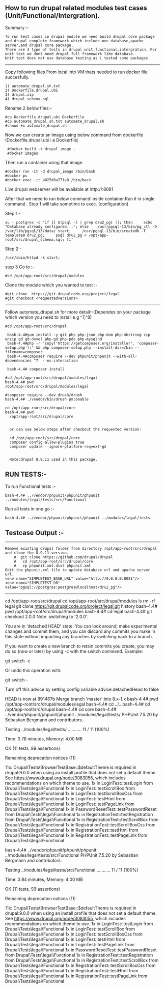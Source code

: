 
How to run drupal related modules test cases (Unit/Functional/Intergration).
-------------

Summary :-
    
    To run test cases in drupal module we need build drupal core package and drupal complete framework which include one database,apache server,and drupal core package.
    There are 3 type of tests in drupal unit,functional,intergration. For unit test we dont need drupal full framework like database.
    Unit test does not use database testing as i tested some packages.
 
*************************

Copy following files From local into VM thats needed to run docker file succesfully.

    1) automate_drupal.sh.txt
    2) Dockerfile.drupal.ubi
    3) drupal.zip
    4) drupal_schema.sql

Rename 2 below files:-

    #cp Dockerfile.drupal.ubi Dockerfile
    #cp automate_drupal.sh.txt automate_drupal.sh
    #chmod +x automate_drupal.sh
     

Now we can create an image  using below command from dockerfile (Dockerfile.drupal.ubi i.e Dockerfile)
  
     #docker build -t drupal_image .
     #docker images
 
 
Then run a container using that image.

    #docker run -it -d drupal_image /bin/bash
    #docker ps
    #docker exec -it a025d0a771a8 /bin/bash

Live drupal webserver will be available at http://<ip>:8081

After that we need to run below command inside container.Run it in single command . 
Step 1 will take sometime to exec. (configuration)

Step 1:- 

    su - postgres -c 'if [[ $(psql -l | grep dru2_pg) ]]; then     echo "Database already configured..."; else    /usr/pgsql-13/bin/pg_ctl -D /var/lib/pgsql/13/data/ start;     /usr/pgsql-13/bin/createdb -T template0 dru2_pg;     psql dru2_pg < /opt/app-root/src/drupal_schema.sql; fi'

Step 2:-

    /usr/sbin/httpd -k start;


step 3 Go to :-

    #cd /opt/app-root/src/drupal/modules

Clone the module which you wanted to test :-

    #git clone  https://git.drupalcode.org/project/legal
    #git checkout <requestedversions>   
----  
Follow automate_drupal.sh for more detail:-(Dependes on your package which version you need to install e.g ^7,^8)
  
    #cd /opt/app-root/src/drupal
    
     bash-4.4#yum install -y git php php-json php-dom php-mbstring zip unzip gd gd-devel php-gd php-pdo php-mysqlnd
     bash-4.4#php -r "copy('https://getcomposer.org/installer', 'composer-setup.php');" && php composer-setup.php --install-dir=/bin --filename=composer
     bash-4.4#composer require --dev phpunit/phpunit --with-all-dependencies ^7  --no-interaction

     bash-4.4# composer install
    
    #cd /opt/app-root/src/drupal/modules/legal
    bash-4.4# pwd
    /opt/app-root/src/drupal/modules/legal

    #composer require --dev drush/drush
    bash-4.4# ./vendor/bin/drush pm:enable   

    cd /opt/app-root/src/drupal/core
    bash-4.4# pwd
      /opt/app-root/src/drupal/core
	  
	  
	  or can use below steps after checkout the requested version:
	  
	  cd /opt/app-root/src/drupal/core
	  composer config allow-plugins true
	  composer update --ignore-platform-req=ext-gd
	  
	  
      Note:drupal 8.9.11 used in this package.
 
RUN TESTS:- 
----------
    
To run Functional tests :-      

    bash-4.4# ../vendor/phpunit/phpunit/phpunit ../modules/legal/tests/src/Functional
   
Run all tests in one go :-
    
    bash-4.4# ../vendor/phpunit/phpunit/phpunit ../modules/legal/tests
    
    
Testcase Output :-
--------------------------------

---------------------------------------------------------------------------
      
    Remove existing drupal folder from directory /opt/app-root/src/drupal and clone the 8.9.11 version.
        #  git clone https://github.com/drupal/drupal  
        #   cd /opt/app-root/src/drupal/core
        #   cp phpunit.xml.dist phpunit.xml
    Edit the phpunit.xml file to update database url and apache server url.
    <env name="SIMPLETEST_BASE_URL" value="http://0.0.0.0:8081"/>
    <env name="SIMPLETEST_DB" value="pgsql://postgres:postgres@localhost/dru2_pg"/>
    
-------

cd /opt/app-root/src/drupal
cd /opt/app-root/src/drupal/modules
ls
rm -rf legal
git clone https://git.drupalcode.org/project/legal.git
history
bash-4.4# pwd
/opt/app-root/src/drupal/modules
bash-4.4# cd legal
bash-4.4# git checkout 2.0.0
Note: switching to '2.0.0'.

You are in 'detached HEAD' state. You can look around, make experimental
changes and commit them, and you can discard any commits you make in this
state without impacting any branches by switching back to a branch.

If you want to create a new branch to retain commits you create, you may
do so (now or later) by using -c with the switch command. Example:

  git switch -c <new-branch-name>

Or undo this operation with:

  git switch -

Turn off this advice by setting config variable advice.detachedHead to false

HEAD is now at 891467b Merge branch 'master' into 8.x-1.x
bash-4.4# pwd
/opt/app-root/src/drupal/modules/legal
bash-4.4# cd ../..
bash-4.4# cd /opt/app-root/src/drupal
bash-4.4# cd core
bash-4.4#  ../vendor/phpunit/phpunit/phpunit ../modules/legal/tests/
PHPUnit 7.5.20 by Sebastian Bergmann and contributors.

Testing ../modules/legal/tests/
...........                                                       11 / 11 (100%)

Time: 3.78 minutes, Memory: 4.00 MB

OK (11 tests, 99 assertions)

Remaining deprecation notices (11)

  11x: Drupal\Tests\BrowserTestBase::$defaultTheme is required in drupal:9.0.0 when using an install profile that does not set a default theme. See https://www.drupal.org/node/3083055, which includes recommendations on which theme to use.
    1x in LoginTest::testLogin from Drupal\Tests\legal\Functional
    1x in LoginTest::testScrollBox from Drupal\Tests\legal\Functional
    1x in LoginTest::testScrollBoxCss from Drupal\Tests\legal\Functional
    1x in LoginTest::testHtml from Drupal\Tests\legal\Functional
    1x in LoginTest::testPageLink from Drupal\Tests\legal\Functional
    1x in PasswordResetTest::testPasswordReset from Drupal\Tests\legal\Functional
    1x in RegistrationTest::testRegistration from Drupal\Tests\legal\Functional
    1x in RegistrationTest::testScrollBox from Drupal\Tests\legal\Functional
    1x in RegistrationTest::testScrollBoxCss from Drupal\Tests\legal\Functional
    1x in RegistrationTest::testHtml from Drupal\Tests\legal\Functional
    1x in RegistrationTest::testPageLink from Drupal\Tests\legal\Functional

bash-4.4#  ../vendor/phpunit/phpunit/phpunit ../modules/legal/tests/src/Functional
PHPUnit 7.5.20 by Sebastian Bergmann and contributors.

Testing ../modules/legal/tests/src/Functional
...........                                                       11 / 11 (100%)

Time: 3.84 minutes, Memory: 4.00 MB

OK (11 tests, 99 assertions)

Remaining deprecation notices (11)

  11x: Drupal\Tests\BrowserTestBase::$defaultTheme is required in drupal:9.0.0 when using an install profile that does not set a default theme. See https://www.drupal.org/node/3083055, which includes recommendations on which theme to use.
    1x in LoginTest::testLogin from Drupal\Tests\legal\Functional
    1x in LoginTest::testScrollBox from Drupal\Tests\legal\Functional
    1x in LoginTest::testScrollBoxCss from Drupal\Tests\legal\Functional
    1x in LoginTest::testHtml from Drupal\Tests\legal\Functional
    1x in LoginTest::testPageLink from Drupal\Tests\legal\Functional
    1x in PasswordResetTest::testPasswordReset from Drupal\Tests\legal\Functional
    1x in RegistrationTest::testRegistration from Drupal\Tests\legal\Functional
    1x in RegistrationTest::testScrollBox from Drupal\Tests\legal\Functional
    1x in RegistrationTest::testScrollBoxCss from Drupal\Tests\legal\Functional
    1x in RegistrationTest::testHtml from Drupal\Tests\legal\Functional
    1x in RegistrationTest::testPageLink from Drupal\Tests\legal\Functional
